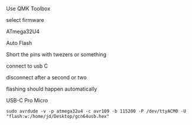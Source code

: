 Use QMK Toolbox

select firmware

ATmega32U4

Auto Flash

Short the pins with twezers or something

connect to usb C

disconnect after a second or two

flashing should happen automatically

USB-C Pro Micro


```sudo avrdude -v -p atmega32u4 -c avr109 -b 115200 -P /dev/ttyACM0 -U "flash:w:/home/jd/Desktop/gcn64usb.hex"```
